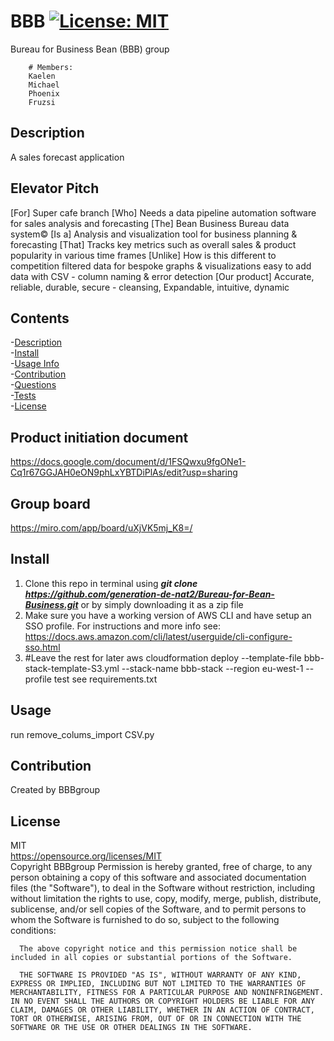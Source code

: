 # BBB [![License: MIT](https://img.shields.io/badge/License-MIT-yellow.svg)](https://opensource.org/licenses/MIT)
Bureau for Business Bean (BBB) group

        # Members:
        Kaelen 
        Michael
        Phoenix 
        Fruzsi

  ## <span id=Description> Description </span>
  A sales forecast application

  ## Elevator Pitch 
  [For]
  Super cafe branch
  [Who]
  Needs a data pipeline automation software for sales analysis and forecasting
  [The]
  Bean Business Bureau data system© 
  [Is a]
  Analysis and visualization tool for business planning & forecasting
  [That]
  Tracks key metrics such as overall sales & product popularity in various time frames
  [Unlike]
  How is this different to competition filtered data for bespoke graphs & visualizations
  easy to add data with CSV - column naming & error detection
  [Our product]
  Accurate, reliable, durable, secure - cleansing, Expandable, intuitive, dynamic

  ## Contents
  -[Description](#Description)  
  -[Install](#Install)  
  -[Usage Info](#Usage)  
  -[Contribution](#Contribution)  
  -[Questions](#Questions)  
  -[Tests](#Tests)  
  -[License](#License)  

  ## Product initiation document
  https://docs.google.com/document/d/1FSQwxu9fgONe1-Cq1r67GGJAH0eON9phLxYBTDiPlAs/edit?usp=sharing

  ## Group board
  https://miro.com/app/board/uXjVK5mj_K8=/

  ## <span id=Install> Install </span>
  1. Clone this repo in terminal using ***git clone https://github.com/generation-de-nat2/Bureau-for-Bean-Business.git*** or by simply downloading it as a zip file
  2. Make sure you have a working version of AWS CLI and have setup an SSO profile. For instructions and more info see: https://docs.aws.amazon.com/cli/latest/userguide/cli-configure-sso.html
  3. #Leave the rest for later 
  aws cloudformation deploy --template-file bbb-stack-template-S3.yml --stack-name bbb-stack --region eu-west-1 --profile test
  see requirements.txt

  ## <span id=Usage> Usage </span>
  run remove_colums_import CSV.py

  ## <span id=Contribution> Contribution </span>
  Created by BBBgroup  

  ## <span id=License> License </span>
  MIT  
  https://opensource.org/licenses/MIT  
  Copyright BBBgroup
      Permission is hereby granted, free of charge, to any person obtaining a copy of this software and associated documentation files (the "Software"), to deal in the Software without restriction, including without limitation the rights to use, copy, modify, merge, publish, distribute, sublicense, and/or sell copies of the Software, and to permit persons to whom the Software is furnished to do so, subject to the following conditions:  
      
      The above copyright notice and this permission notice shall be included in all copies or substantial portions of the Software.
      
      THE SOFTWARE IS PROVIDED "AS IS", WITHOUT WARRANTY OF ANY KIND, EXPRESS OR IMPLIED, INCLUDING BUT NOT LIMITED TO THE WARRANTIES OF MERCHANTABILITY, FITNESS FOR A PARTICULAR PURPOSE AND NONINFRINGEMENT. IN NO EVENT SHALL THE AUTHORS OR COPYRIGHT HOLDERS BE LIABLE FOR ANY CLAIM, DAMAGES OR OTHER LIABILITY, WHETHER IN AN ACTION OF CONTRACT, TORT OR OTHERWISE, ARISING FROM, OUT OF OR IN CONNECTION WITH THE SOFTWARE OR THE USE OR OTHER DEALINGS IN THE SOFTWARE.  
